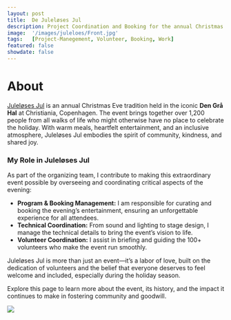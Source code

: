 ```yaml
---
layout: post
title:  De Juleløses Jul
description: Project Coordination and Booking for the annual Christmas Eve tradition at Christiania, Copenhagen
image:  '/images/juleloes/Front.jpg'
tags:   [Project-Manegement, Volunteer, Booking, Work]
featured: false
showdate: false
---
```


# About
[Juleløses Jul](https://www.juleloesesjul.com/) is an annual Christmas Eve tradition held in the iconic **Den Grå Hal** at Christiania, Copenhagen. The event brings together over 1,200 people from all walks of life who might otherwise have no place to celebrate the holiday. With warm meals, heartfelt entertainment, and an inclusive atmosphere, Juleløses Jul embodies the spirit of community, kindness, and shared joy.  

### **My Role in Juleløses Jul**  
As part of the organizing team, I contribute to making this extraordinary event possible by overseeing and coordinating critical aspects of the evening:  
- **Program & Booking Management:** I am responsible for curating and booking the evening’s entertainment, ensuring an unforgettable experience for all attendees.  
- **Technical Coordination:** From sound and lighting to stage design, I manage the technical details to bring the event’s vision to life.  
- **Volunteer Coordination:** I assist in briefing and guiding the 100+ volunteers who make the event run smoothly.  

Juleløses Jul is more than just an event—it’s a labor of love, built on the dedication of volunteers and the belief that everyone deserves to feel welcome and included, especially during the holiday season.  

Explore this page to learn more about the event, its history, and the impact it continues to make in fostering community and goodwill.  


![]({{site.baseurl}}/images/jul24/TrorkJul3.jpg#wide)
